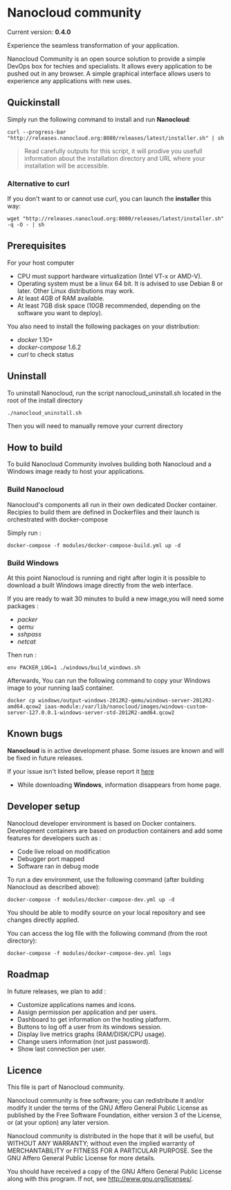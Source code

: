 # Nanocloud community

Current version: **0.4.0**

Experience the seamless transformation of your application.

Nanocloud Community is an open source solution to provide a simple DevOps box
for techies and specialists. It allows every application to be pushed out in
any browser. A simple graphical interface allows users to experience any
applications with new uses.


## Quickinstall

Simply run the following command to install and run **Nanocloud**:

```
curl --progress-bar "http://releases.nanocloud.org:8080/releases/latest/installer.sh" | sh
```

> Read carefully outputs for this script, it will prodive you usefull
> information about the installation directory and URL where your installation
> will be accessible.

### Alternative to curl

If you don't want to or cannot use *curl*, you can launch the **installer** this
way:

```
wget "http://releases.nanocloud.org:8080/releases/latest/installer.sh" -q -O - | sh
```

## Prerequisites

For your host computer

* CPU must support hardware virtualization (Intel VT-x or AMD-V).
* Operating system must be a linux 64 bit. It is advised to use Debian 8 or
  later. Other Linux distributions may work.
* At least 4GB of RAM available.
* At least 7GB disk space (10GB recommended, depending on the software you want
  to deploy).

You also need to install the following packages on your distribution:

* *docker* 1.10+
* *docker-compose* 1.6.2
* *curl* to check status

## Uninstall

To uninstall Nanocloud, run the script nanocloud_uninstall.sh located in the root of the install directory

````
./nanocloud_uninstall.sh
````

Then you will need to manually remove your current directory

## How to build

To build Nanocloud Community involves building both Nanocloud and a Windows image ready to host your applications.

### Build Nanocloud

Nanocloud's components all run in their own dedicated Docker container.
Recipies to build them are defined in Dockerfiles and their launch is orchestrated with docker-compose

Simply run :

```
docker-compose -f modules/docker-compose-build.yml up -d
```

### Build Windows

At this point Nanocloud is running and right after login it is possible to download a built Windows image directly from the web interface.

If you are ready to wait 30 minutes to build a new image,you will need some packages :

* *packer*
* *qemu*
* *sshpass*
* *netcat*

Then run :

```
env PACKER_LOG=1 ./windows/build_windows.sh
```

Afterwards, You can run the following command to copy your Windows image to your running IaaS container.

```
docker cp windows/output-windows-2012R2-qemu/windows-server-2012R2-amd64.qcow2 iaas-module:/var/lib/nanocloud/images/windows-custom-server-127.0.0.1-windows-server-std-2012R2-amd64.qcow2
```

## Known bugs

**Nanocloud** is in active development phase. Some issues are known and
will be fixed in future releases.

If your issue isn't listed bellow, please report it
[here](https://github.com/Nanocloud/community/issues/new)

* While downloading **Windows**, information disappears from home page.

## Developer setup

Nanocloud developer environment is based on Docker containers. Development containers are based on production containers and add some features for developers such as :
- Code live reload on modification
- Debugger port mapped
- Software ran in debug mode

To run a dev environment, use the following command (after building Nanocloud as described above):

```
docker-compose -f modules/docker-compose-dev.yml up -d
```

You should be able to modify source on your local repository and see changes
directly applied.

You can access the log file with the following command (from the root directory):

```
docker-compose -f modules/docker-compose-dev.yml logs
```

## Roadmap

In future releases, we plan to add :

* Customize applications names and icons.
* Assign permission per application and per users.
* Dashboard to get information on the hosting platform.
* Buttons to log off a user from its windows session.
* Display live metrics graphs (RAM/DISK/CPU usage).
* Change users information (not just password).
* Show last connection per user.

## Licence

This file is part of Nanocloud community.

Nanocloud community is free software; you can redistribute it and/or modify
it under the terms of the GNU Affero General Public License as
published by the Free Software Foundation, either version 3 of the
License, or (at your option) any later version.

Nanocloud community is distributed in the hope that it will be useful,
but WITHOUT ANY WARRANTY; without even the implied warranty of
MERCHANTABILITY or FITNESS FOR A PARTICULAR PURPOSE.  See the
GNU Affero General Public License for more details.

You should have received a copy of the GNU Affero General Public License
along with this program.  If not, see <http://www.gnu.org/licenses/>.

